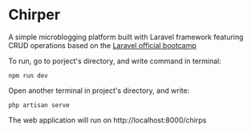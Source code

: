 # Chirper
A simple microblogging platform built with Laravel framework featuring CRUD operations based on the [Laravel official bootcamp](https://bootcamp.laravel.com/)

To run, go to porject's directory, and write command in terminal:
```console
npm run dev
```
Open another terminal in project's directory, and write:
```console
php artisan serve
```
The web application will run on http://localhost:8000/chirps
